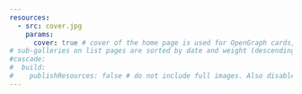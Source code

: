 ```yaml
---
resources:
  - src: cover.jpg
    params:
      cover: true # cover of the home page is used for OpenGraph cards, etc.
# sub-galleries on list pages are sorted by date and weight (descending)
#cascade:
#  build:
#    publishResources: false # do not include full images. Also disable download
---
```


